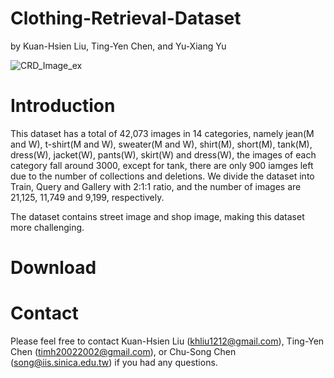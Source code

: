 # Clothing-Retrieval-Dataset

by Kuan-Hsien Liu, Ting-Yen Chen, and Yu-Xiang Yu

![CRD_Image_ex](https://user-images.githubusercontent.com/99705480/154016468-0835b07d-f29d-4789-8cf8-598b2ae42b3e.png)


# Introduction
This dataset has a total of 42,073 images in 14 categories, namely jean(M and W), t-shirt(M and W), sweater(M and W), shirt(M), short(M), tank(M), dress(W), jacket(W), pants(W), skirt(W) and dress(W), the images of each category fall around 3000, except for tank, there are only 900 iamges left due to the number of collections and deletions. We divide the dataset into Train, Query and Gallery with 2:1:1 ratio,  and the number of images are 21,125, 11,749 and 9,199, respectively.

The dataset contains street image and shop image, making this dataset more challenging.

# Download

# Contact
Please feel free to contact Kuan-Hsien Liu (khliu1212@gmail.com), Ting-Yen Chen (timh20022002@gmail.com), or Chu-Song Chen (song@iis.sinica.edu.tw) if you had any questions.

